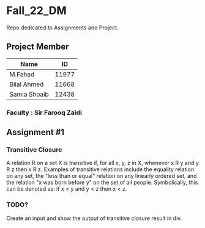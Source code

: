 # Fall_22_DM
Repo dedicated to Assignments and Project.

## Project Member

| Name          | ID            |  
| ------------- | ------------- |
| M.Fahad       | 11977         |
| Bilal Ahmed   | 11668         |
| Samia Shoaib  | 12438         |

### Faculty : Sir Farooq Zaidi

## Assignment #1
  ### Transitive Closure 
  A relation R on a set X is transitive if, for all x, y, z in X, whenever x R y and y R z then x R z. Examples of transitive relations include the equality relation on any set, the "less than or equal" relation on any linearly ordered set, and the relation "x was born before y" on the set of all people. Symbolically, this can be denoted as: if x < y and y < z then x < z.
  
  ### TODO?
  Create an input and show the output of transitive closure result in div.
